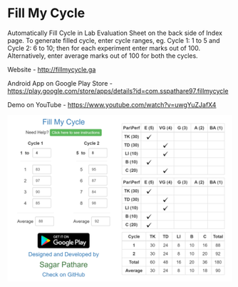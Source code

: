 # Fill My Cycle
Automatically Fill Cycle in Lab Evaluation Sheet on the back side of Index page. To generate filled cycle, enter cycle ranges, eg. Cycle 1: 1 to 5 and Cycle 2: 6 to 10; then for each experiment enter marks out of 100. Alternatively, enter average marks out of 100 for both the cycles.

Website - <a href="http://fillmycycle.ga" target="_blank">http://fillmycycle.ga</a>

Android App on Google Play Store - <a href="https://play.google.com/store/apps/details?id=com.sspathare97.fillmycycle" target="_blank">https://play.google.com/store/apps/details?id=com.sspathare97.fillmycycle</a>

Demo on YouTube - <a href="https://www.youtube.com/watch?v=uwgYuZJafX4" target="_blank">https://www.youtube.com/watch?v=uwgYuZJafX4</a>

![Screenshot](/screenshot.png?raw=true "Screenshot")
